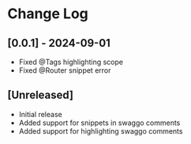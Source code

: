 # Change Log


## [0.0.1] - 2024-09-01

- Fixed @Tags highlighting scope
- Fixed @Router snippet error

## [Unreleased]

- Initial release
- Added support for snippets in swaggo comments
- Added support for highlighting swaggo comments

